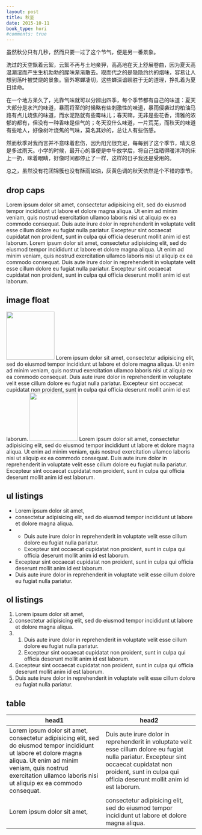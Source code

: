 ```yaml
---
layout: post
title: 秋至
date: 2015-10-11
book_type: hori
#comments: true
---
```


虽然秋分只有几秒，然而只要一过了这个节气，便是另一番景象。

洗过的天空飘着云絮，云絮不再与土地亲狎，高高地在天上舒展卷曲，因为夏天高温潮湿而产生生机勃勃的腥味渐渐散去。取而代之的是隐隐约约的烟味，容易让人想到落叶被焚烧的景象。窗外寒蝉凄切，这些蝉深谙聊胜于无的道理，挣扎着为夏日续命。

在一个地方呆久了，光靠气味就可以分辨出四季，每个季节都有自己的味道：夏天大部分是水汽的味道，暴雨将至的时候略有些刺激性的味道，暴雨侵袭过的柏油马路有点儿烧焦的味道，而水泥路就有些霉味儿；春天嘛，无非是些花香，清雅的浓郁的都有，但没有一种香味是俗气的；冬天没什么味道，一片荒芜，而秋天的味道有些呛人，好像树叶烧焦的气味，莫名其妙的，总让人有些伤感。

然而秋季对我而言并不意味着悲伤，因为阳光很充足，每每到了这个季节，晴天总是多过雨天。小学的时候，最开心的事便是中午放学后，将自己往晒得暖洋洋的床上一扔，眯着眼睛，好像时间都停止了一样，这样的日子我还是受用的。

总之，虽然没有花团锦簇也没有酥雨如油，灰黄色调的秋天依然是个不错的季节。

## drop caps
<div class="drop-caps">Lorem ipsum dolor sit amet, consectetur adipisicing elit, sed do eiusmod tempor incididunt ut labore et dolore magna aliqua. Ut enim ad minim veniam, quis nostrud exercitation ullamco laboris nisi ut aliquip ex ea commodo consequat. Duis aute irure dolor in reprehenderit in voluptate velit esse cillum dolore eu fugiat nulla pariatur. Excepteur sint occaecat cupidatat non proident, sunt in culpa qui officia deserunt mollit anim id est laborum. Lorem ipsum dolor sit amet, consectetur adipisicing elit, sed do eiusmod tempor incididunt ut labore et dolore magna aliqua. Ut enim ad minim veniam, quis nostrud exercitation ullamco laboris nisi ut aliquip ex ea commodo consequat. Duis aute irure dolor in reprehenderit in voluptate velit esse cillum dolore eu fugiat nulla pariatur. Excepteur sint occaecat cupidatat non proident, sunt in culpa qui officia deserunt mollit anim id est laborum.</div>

## image float
<img src="{{site.baseurl}}/assets/tb-brand.png" width="128" height="128" class="disp-block float-start gap-end"/>
Lorem ipsum dolor sit amet, consectetur adipisicing elit, sed do eiusmod tempor incididunt ut labore et dolore magna aliqua. Ut enim ad minim veniam, quis nostrud exercitation ullamco laboris nisi ut aliquip ex ea commodo consequat. Duis aute irure dolor in reprehenderit in voluptate velit esse cillum dolore eu fugiat nulla pariatur. Excepteur sint occaecat cupidatat non proident, sunt in culpa qui officia deserunt mollit anim id est laborum.
<img src="{{site.baseurl}}/assets/tb-brand.png" width="128" height="128" class="float-end">
Lorem ipsum dolor sit amet, consectetur adipisicing elit, sed do eiusmod tempor incididunt ut labore et dolore magna aliqua. Ut enim ad minim veniam, quis nostrud exercitation ullamco laboris nisi ut aliquip ex ea commodo consequat. Duis aute irure dolor in reprehenderit in voluptate velit esse cillum dolore eu fugiat nulla pariatur. Excepteur sint occaecat cupidatat non proident, sunt in culpa qui officia deserunt mollit anim id est laborum.

## ul listings

<ul class="break-after">
<li>Lorem ipsum dolor sit amet,</li>
<li>consectetur adipisicing elit, sed do eiusmod tempor incididunt ut labore et dolore magna aliqua.</li>
<li><ul>
<li>Duis aute irure dolor in reprehenderit in voluptate velit esse cillum dolore eu fugiat nulla pariatur.</li>
<li>Excepteur sint occaecat cupidatat non proident, sunt in culpa qui officia deserunt mollit anim id est laborum.</li>
</ul></li>
<li>Excepteur sint occaecat cupidatat non proident, sunt in culpa qui officia deserunt mollit anim id est laborum.</li>
<li>Duis aute irure dolor in reprehenderit in voluptate velit esse cillum dolore eu fugiat nulla pariatur.</li>
</ul>

## ol listings

<ol class="break-after">
<li>Lorem ipsum dolor sit amet,</li>
<li>consectetur adipisicing elit, sed do eiusmod tempor incididunt ut labore et dolore magna aliqua.</li>
<li><ol>
<li>Duis aute irure dolor in reprehenderit in voluptate velit esse cillum dolore eu fugiat nulla pariatur.</li>
<li>Excepteur sint occaecat cupidatat non proident, sunt in culpa qui officia deserunt mollit anim id est laborum.</li>
</ol></li>
<li>Excepteur sint occaecat cupidatat non proident, sunt in culpa qui officia deserunt mollit anim id est laborum.</li>
<li>Duis aute irure dolor in reprehenderit in voluptate velit esse cillum dolore eu fugiat nulla pariatur.</li>
</ol>

## table

<table style="table-layout:auto">
<thead><tr><th>head1</th><th>head2</th></thead>
<tbody><tr>
<td>Lorem ipsum dolor sit amet, consectetur adipisicing elit, sed do eiusmod tempor incididunt ut labore et dolore magna aliqua. Ut enim ad minim veniam, quis nostrud exercitation ullamco laboris nisi ut aliquip ex ea commodo consequat.</td>
<td>Duis aute irure dolor in reprehenderit in voluptate velit esse cillum dolore eu fugiat nulla pariatur. Excepteur sint occaecat cupidatat non proident, sunt in culpa qui officia deserunt mollit anim id est laborum.</td></tr>
<tr><td>Lorem ipsum dolor sit amet,</td>
<td>consectetur adipisicing elit, sed do eiusmod tempor incididunt ut labore et dolore magna aliqua.</td></tr>
</tbody></table>

